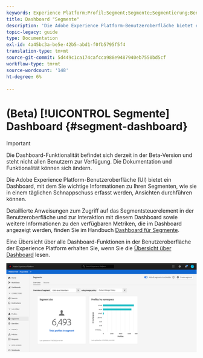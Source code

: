 ```yaml
---
keywords: Experience Platform;Profil;Segment;Segmente;Segmentierung;Benutzeroberfläche;UI;Anpassen;SegmentDashboard;Dashboard
title: Dashboard "Segmente"
description: 'Die Adobe Experience Platform-Benutzeroberfläche bietet ein Dashboard zur Ansicht wichtiger Metriken zu Segmenten, die von Ihrem Unternehmen erstellt und gepflegt werden. '
topic-legacy: guide
type: Documentation
exl-id: 4a45bc3a-be5e-42b5-abd1-f0fb5795f5f4
translation-type: tm+mt
source-git-commit: 5d449c1ca174cafcca988e9487940eb7550bd5cf
workflow-type: tm+mt
source-wordcount: '148'
ht-degree: 6%

---
```


# (Beta) [!UICONTROL Segmente] Dashboard {#segment-dashboard}

>[!IMPORTANT]
>
>Die Dashboard-Funktionalität befindet sich derzeit in der Beta-Version und steht nicht allen Benutzern zur Verfügung. Die Dokumentation und Funktionalität können sich ändern.

Die Adobe Experience Platform-Benutzeroberfläche (UI) bietet ein Dashboard, mit dem Sie wichtige Informationen zu Ihren Segmenten, wie sie in einem täglichen Schnappschuss erfasst werden, Ansichten durchführen können.

Detaillierte Anweisungen zum Zugriff auf das Segmentsteuerelement in der Benutzeroberfläche und zur Interaktion mit diesem Dashboard sowie weitere Informationen zu den verfügbaren Metriken, die im Dashboard angezeigt werden, finden Sie im Handbuch [Dashboard für Segmente](../../dashboards/guides/segments.md).

Eine Übersicht über alle Dashboard-Funktionen in der Benutzeroberfläche der Experience Platform erhalten Sie, wenn Sie die [Übersicht über Dashboard](../../dashboards/home.md) lesen.

![](../images/ui/segment-dashboard/dashboard-overview.png)
